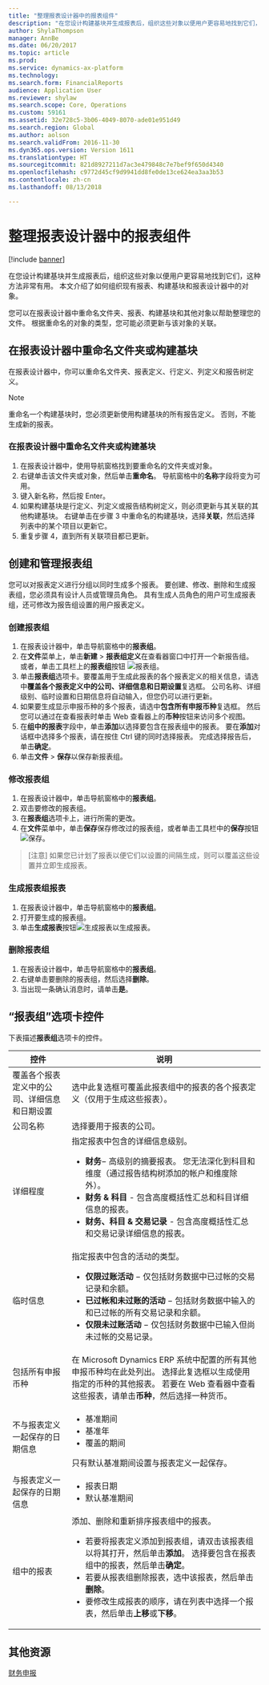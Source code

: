 ```yaml
---
title: "整理报表设计器中的报表组件"
description: "在您设计构建基块并生成报表后，组织这些对象以便用户更容易地找到它们，这种方法非常有用。 本文介绍了如何组织现有报表、构建基块和报表设计器中的对象。"
author: ShylaThompson
manager: AnnBe
ms.date: 06/20/2017
ms.topic: article
ms.prod: 
ms.service: dynamics-ax-platform
ms.technology: 
ms.search.form: FinancialReports
audience: Application User
ms.reviewer: shylaw
ms.search.scope: Core, Operations
ms.custom: 59161
ms.assetid: 32e728c5-3b06-4049-8070-ade01e951d49
ms.search.region: Global
ms.author: aolson
ms.search.validFrom: 2016-11-30
ms.dyn365.ops.version: Version 1611
ms.translationtype: HT
ms.sourcegitcommit: 821d8927211d7ac3e479848c7e7bef9f650d4340
ms.openlocfilehash: c9772d45cf9d9941dd8fe0de13ce624ea3aa3b53
ms.contentlocale: zh-cn
ms.lasthandoff: 08/13/2018

---
```


# <a name="organize-report-components-in-report-designer"></a>整理报表设计器中的报表组件

[!include [banner](../includes/banner.md)]

在您设计构建基块并生成报表后，组织这些对象以便用户更容易地找到它们，这种方法非常有用。 本文介绍了如何组织现有报表、构建基块和报表设计器中的对象。

您可以在报表设计器中重命名文件夹、报表、构建基块和其他对象以帮助整理您的文件。 根据重命名的对象的类型，您可能必须更新与该对象的关联。

## <a name="rename-a-folder-or-building-block-in-report-designer"></a>在报表设计器中重命名文件夹或构建基块
在报表设计器中，你可以重命名文件夹、报表定义、行定义、列定义和报告树定义。

> [!NOTE]
> 重命名一个构建基块时，您必须更新使用构建基块的所有报告定义。 否则，不能生成新的报表。

### <a name="rename-a-folder-or-building-block-in-report-designer"></a>在报表设计器中重命名文件夹或构建基块

1. 在报表设计器中，使用导航窗格找到要重命名的文件夹或对象。
2. 右键单击该文件夹或对象，然后单击**重命名**。 导航窗格中的**名称**字段将变为可用。
3. 键入新名称，然后按 Enter。
4. 如果构建基块是行定义、列定义或报告结构树定义，则必须更新与其关联的其他构建基块。 右键单击在步骤 3 中重命名的构建基块，选择**关联**，然后选择列表中的某个项目以更新它。
5. 重复步骤 4，直到所有关联项目都已更新。

## <a name="create-and-manage-report-groups"></a>创建和管理报表组
您可以对报表定义进行分组以同时生成多个报表。 要创建、修改、删除和生成报表组，您必须具有设计人员或管理员角色。 具有生成人员角色的用户可生成报表组，还可修改为报告组设置的用户报表定义。

### <a name="create-a-report-group"></a>创建报表组

1. 在报表设计器中，单击导航窗格中的**报表组**。
2. 在**文件**菜单上，单击**新建** &gt; **报表组定义**在查看器窗口中打开一个新报告组。 或者，单击工具栏上的**报表组**按钮 ![报表组](https://i-technet.sec.s-msft.com/dynimg/IC679515.gif "报表组")。
3. 单击**报表组**选项卡。要覆盖用于生成此报表的各个报表定义的相关信息，请选中**覆盖各个报表定义中的公司、详细信息和日期设置**复选框。 公司名称、详细级别、临时设置和日期信息将自动输入，但您仍可以进行更新。
4. 如果要生成显示申报币种的多个报表，请选中**包含所有申报币种**复选框。 然后您可以通过在查看报表时单击 Web 查看器上的**币种**按钮来访问多个视图。
5. 在**组中的报表**字段中，单击**添加**以选择要包含在报表组中的报表。 要在**添加**对话框中选择多个报表，请在按住 Ctrl 键的同时选择报表。 完成选择报告后，单击**确定**。
6. 单击**文件** &gt; **保存**以保存新报表组。

### <a name="modify-a-report-group"></a>修改报表组

1. 在报表设计器中，单击导航窗格中的**报表组**。
2. 双击要修改的报表组。
3. 在**报表组**选项卡上，进行所需的更改。
4. 在**文件**菜单中，单击**保存**保存修改过的报表组，或者单击工具栏中的**保存**按钮 ![保存](https://i-technet.sec.s-msft.com/dynimg/IC679516.gif "保存")。

> [注意] 如果您已计划了报表以便它们以设置的间隔生成，则可以覆盖这些设置并立即生成报表。

### <a name="generate-a-report-group-report"></a>生成报表组报表

1. 在报表设计器中，单击导航窗格中的**报表组**。
2. 打开要生成的报表组。
3. 单击**生成报表**按钮![生成报表](https://i-technet.sec.s-msft.com/dynimg/IC679517.gif "生成报表")以生成报表。

### <a name="delete-a-report-group"></a>删除报表组

1. 在报表设计器中，单击导航窗格中的**报表组**。
2. 右键单击要删除的报表组，然后选择**删除**。
3. 当出现一条确认消息时，请单击**是**。

## <a name="report-group-tab-controls"></a>“报表组”选项卡控件
下表描述**报表组**选项卡的控件。

<table>
<thead>
<tr>
<th>控件</th>
<th>说明</th>
</tr>
</thead>
<tbody>
<tr>
<td>覆盖各个报表定义中的公司、详细信息和日期设置</td>
<td>选中此复选框可覆盖此报表组中的报表的各个报表定义（仅用于生成这些报表）。</td>
</tr>
<tr>
<td>公司名称</td>
<td>选择要用于报表的公司。</td>
</tr>
<tr>
<td>详细程度</td>
<td>指定报表中包含的详细信息级别。
<ul>
<li><strong>财务</strong>− 高级别的摘要报表。 您无法深化到科目和维度（通过报告结构树添加的帐户和维度除外）。</li>
<li><strong>财务 &amp; 科目</strong> - 包含高度概括性汇总和科目详细信息的报表。</li>
<li><strong>财务、科目 &amp; 交易记录</strong> - 包含高度概括性汇总和交易记录详细信息的报表。</li>
</ul></td>
</tr>
<tr>
<td>临时信息</td>
<td>指定报表中包含的活动的类型。
<ul>
<li><strong>仅限过账活动</strong> − 仅包括财务数据中已过帐的交易记录和余额。</li>
<li><strong>已过帐和未过账的活动</strong> − 包括财务数据中输入的和已过帐的所有交易记录和余额。</li>
<li><strong>仅限未过账活动</strong> − 仅包括财务数据中已输入但尚未过帐的交易记录。</li>
</ul></td>
</tr>
<tr>
<td>包括所有申报币种</td>
<td>在 Microsoft Dynamics ERP 系统中配置的所有其他申报币种均在此处列出。 选择此复选框以生成使用指定的币种的其他报表。 若要在 Web 查看器中查看这些报表，请单击<strong>币种</strong>，然后选择一种货币。</td>
</tr>
<tr>
<td>不与报表定义一起保存的日期信息</td>
<td><ul>
<li>基准期间</li>
<li>基准年</li>
<li>覆盖的期间</li>
</ul>
只有默认基准期间设置与报表定义一起保存。</td>
</tr>
<tr>
<td>与报表定义一起保存的日期信息</td>
<td><ul>
<li>报表日期</li>
<li>默认基准期间</li>
</ul></td>
</tr>
<tr>
<td>组中的报表</td>
<td>添加、删除和重新排序报表组中的报表。
<ul>
<li>若要将报表定义添加到报表组，请双击该报表组以将其打开，然后单击<strong>添加</strong>。 选择要包含在报表组中的报表，然后单击<strong>确定</strong>。</li>
<li>若要从报表组删除报表，选中该报表，然后单击<strong>删除</strong>。</li>
<li>要修改生成报表的顺序，请在列表中选择一个报表，然后单击<strong>上移</strong>或<strong>下移</strong>。</li>
</ul></td>
</tr>
</tbody>
</table>

## <a name="additional-resources"></a>其他资源

[财务申报](financial-reporting-intro.md)

